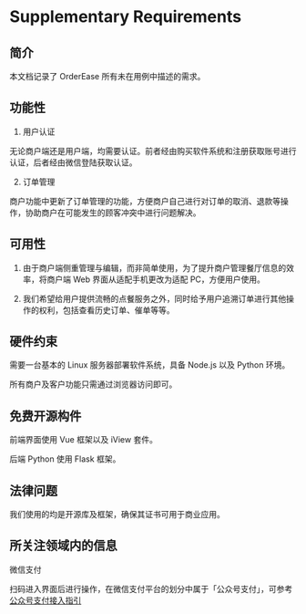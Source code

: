 # Supplementary Requirements

## 简介

本文档记录了 OrderEase 所有未在用例中描述的需求。

## 功能性

1. 用户认证

无论商户端还是用户端，均需要认证。前者经由购买软件系统和注册获取账号进行认证，后者经由微信登陆获取认证。

2. 订单管理

商户功能中更新了订单管理的功能，方便商户自己进行对订单的取消、退款等操作，协助商户在可能发生的顾客冲突中进行问题解决。

## 可用性

1. 由于商户端侧重管理与编辑，而非简单使用，为了提升商户管理餐厅信息的效率，将商户端 Web 界面从适配手机更改为适配 PC，方便用户使用。

2. 我们希望给用户提供流畅的点餐服务之外，同时给予用户追溯订单进行其他操作的权利，包括查看历史订单、催单等等。

## 硬件约束

需要一台基本的 Linux 服务器部署软件系统，具备 Node.js 以及 Python 环境。

所有商户及客户功能只需通过浏览器访问即可。

## 免费开源构件

前端界面使用 Vue 框架以及 iView 套件。

后端 Python 使用 Flask 框架。

## 法律问题

我们使用的均是开源库及框架，确保其证书可用于商业应用。

## 所关注领域内的信息

微信支付

扫码进入界面后进行操作，在微信支付平台的划分中属于「公众号支付」，可参考[公众号支付接入指引](https://pay.weixin.qq.com/guide/webbased_payment.shtml)